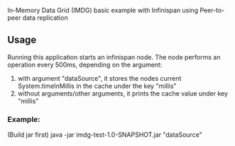 In-Memory Data Grid (IMDG) basic example with Infinispan using Peer-to-peer data replication

## Usage

Running this application starts an infinispan node. The node performs an operation every 500ms, depending on the argument:

1) with argument "dataSource", it stores the nodes current System.timeInMillis in the cache under the key "millis"
1) without arguments/other arguments, it prints the cache value under key "millis"

### Example:
(Build jar first)
java -jar imdg-test-1.0-SNAPSHOT.jar "dataSource"
